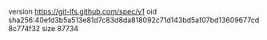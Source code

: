 version https://git-lfs.github.com/spec/v1
oid sha256:40efd3b5a513e81d7c83d8da818092c71d143bd5af07bd13609677cd8c774f32
size 87734
